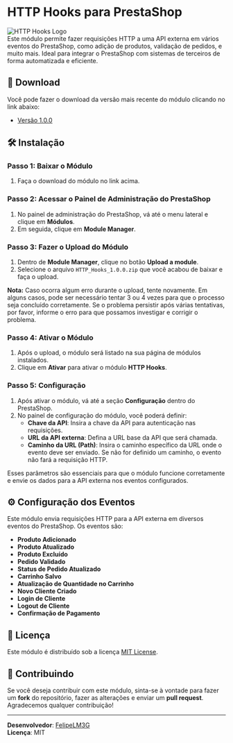 # HTTP Hooks para PrestaShop

![HTTP Hooks Logo](https://img.shields.io/badge/PrestaShop-%5E1.7-blue)  
Este módulo permite fazer requisições HTTP a uma API externa em vários eventos do PrestaShop, como adição de produtos, validação de pedidos, e muito mais. Ideal para integrar o PrestaShop com sistemas de terceiros de forma automatizada e eficiente.

## 🚀 Download

Você pode fazer o download da versão mais recente do módulo clicando no link abaixo:

- [Versão 1.0.0](https://github.com/felipelm3g/HTTP_Hooks/raw/main/versions/HTTP_Hooks_1.0.1.zip)

## 🛠️ Instalação

### Passo 1: Baixar o Módulo

1. Faça o download do módulo no link acima.

### Passo 2: Acessar o Painel de Administração do PrestaShop

1. No painel de administração do PrestaShop, vá até o menu lateral e clique em **Módulos**.
2. Em seguida, clique em **Module Manager**.

### Passo 3: Fazer o Upload do Módulo

1. Dentro de **Module Manager**, clique no botão **Upload a module**.
2. Selecione o arquivo `HTTP_Hooks_1.0.0.zip` que você acabou de baixar e faça o upload.

**Nota:** Caso ocorra algum erro durante o upload, tente novamente. Em alguns casos, pode ser necessário tentar 3 ou 4 vezes para que o processo seja concluído corretamente. Se o problema persistir após várias tentativas, por favor, informe o erro para que possamos investigar e corrigir o problema.

### Passo 4: Ativar o Módulo

1. Após o upload, o módulo será listado na sua página de módulos instalados.
2. Clique em **Ativar** para ativar o módulo **HTTP Hooks**.

### Passo 5: Configuração

1. Após ativar o módulo, vá até a seção **Configuração** dentro do PrestaShop.
2. No painel de configuração do módulo, você poderá definir:
   - **Chave da API**: Insira a chave da API para autenticação nas requisições.
   - **URL da API externa**: Defina a URL base da API que será chamada.
   - **Caminho da URL (Path)**: Insira o caminho específico da URL onde o evento deve ser enviado. Se não for definido um caminho, o evento não fará a requisição HTTP.

Esses parâmetros são essenciais para que o módulo funcione corretamente e envie os dados para a API externa nos eventos configurados.

## ⚙️ Configuração dos Eventos

Este módulo envia requisições HTTP para a API externa em diversos eventos do PrestaShop. Os eventos são:

- **Produto Adicionado**
- **Produto Atualizado**
- **Produto Excluído**
- **Pedido Validado**
- **Status de Pedido Atualizado**
- **Carrinho Salvo**
- **Atualização de Quantidade no Carrinho**
- **Novo Cliente Criado**
- **Login de Cliente**
- **Logout de Cliente**
- **Confirmação de Pagamento**

## 📜 Licença

Este módulo é distribuído sob a licença [MIT License](LICENSE).

## 👥 Contribuindo

Se você deseja contribuir com este módulo, sinta-se à vontade para fazer um **fork** do repositório, fazer as alterações e enviar um **pull request**. Agradecemos qualquer contribuição!

---

**Desenvolvedor**: [FelipeLM3G](https://github.com/felipelm3g)  
**Licença**: MIT  